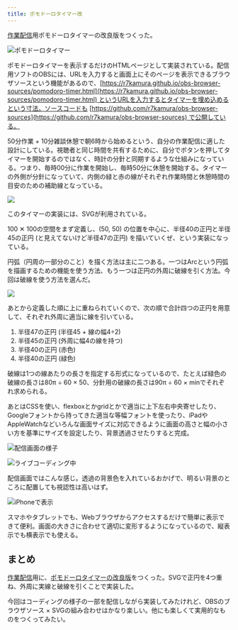 ```yaml
---
title: ポモドーロタイマー改
---
```

[作業配信](https://www.youtube.com/c/r7kamura)用ポモドーロタイマーの改良版をつくった。

![](https://lh3.googleusercontent.com/docs/ADP-6oEqe8uMDAs75rfRFVT1zjo3_E69mCMIFnfFsh3g1XJLqO45eh-fzBdMfL5hZZmwrPI_qcHHCcHFSekNwGwmnkA3oXLv5plhOQPDbXskVwo8Jt1__3zpsmMxVOlwcx_ipVE43JFrd_aPpORHyoTSuDYcsdxGmTFkD4Vva-nYYsfIGMk4NazwZX3028RNc4Tktc2lsuvi3nNCuJHIklzG66Paj6i7WrjzxROi0AN32vcDnh6x6tVnbe2xzfdupFMy83aJFjj1Jl37lStbP0nvWbrAk661bJVTfG0fC2z1_jBSGv3J1jWLROTkfQ69fQ8DLVDWVHPIWMizH2DSF5WaYUVal2VHSGUxobYFSWDZK-oNEhOJO6dNHnT-d3SZPNdStpqWMnfdvoPkt8ShYEnOAx80_AfMPAsAB0EwiuayUTH1_-h0eGoZtueVfmHBHz0mP34fPKfiU_oPrQQZNpznN5GL-F3azGNqQ0lKGlr27lSD3NAk7OB71gWOgqtPXqidd7ayK33jX14g7lUWS9uGJfCj6cpl9QGN_NX6maDCoZl9ORBzgyRGKSmV7mr2WLFb0HoDpm3Ap4A2nMhmDQaeQU8Vii9qa0toLDhqba3NskZTWQIA-yih1Uod3BWMgA68Nm7d022OP6nXD_-TgVX8Ki_W-XNrP8cCahid8_yRRny7jePnufrsYEga4ajKZmUnSjrNpd1DF4HVhSxC0Ecun9oAeOu0BsxHPp_lgg1vwZLf3zXA_G81OydnuR_lYWsnNLCNial7HzkcDL7ZErGzv1HlsXmKxIEW7kDEfoJuOil1w_294y0g0fzlEIaU76ZZajnJMTFu-2sUPF5P0l2qhFjCF7eA8KJ5CL_oQgL-jwRWtYI-E4VBt9d2n2bJNHAQQeRSuTcvHrx3QzFOZKjg_VfS6Lez8eJqg_jJL3slPRCSqYkCSJTbYC2dEqOm3uUqNAitjTIzvel-EPxD4QrfGZh2xnXrehg53FTYQmKCvsaUssd5-gq9QhotdscuZNIwzqMfG236AmH0tSRoroKAozkR84C9LxcAUFOtT3hpfCcSGk91mdqFDJnLmmk0Rx1TklraIhdfUb3fUNz3Khw1aYc-oBo2oNslskgU_zzbByKb1fyYS0QVCUpjIIK4DAoaovHURxKDxeiQaneSkNtMZram9MdmxCeg7iHFy-2ehNUI-Z3VHusSJChFs0kzivMFUcrTQs4CmjslOncPE4QafLhnKzDsmKgiVzyIw_Rjse6F2s6C6Q "ポモドーロタイマー")

ポモドーロタイマーを表示するだけのHTMLページとして実装されている。配信用ソフトのOBSには、URLを入力すると画面上にそのページを表示できるブラウザソースという機能があるので、[https://r7kamura.github.io/obs-browser-sources/pomodoro-timer.html](https://r7kamura.github.io/obs-browser-sources/pomodoro-timer.html) というURLを入力するとタイマーを埋め込めるという寸法。ソースコードも [https://github.com/r7kamura/obs-browser-sources](https://github.com/r7kamura/obs-browser-sources) で公開している。

50分作業 + 10分雑談休憩で朝6時から始めるという、自分の作業配信に適した設計にしている。視聴者と同じ時間を共有するために、自分でボタンを押してタイマーを開始するのではなく、時計の分針と同期するような仕組みになっている。つまり、毎時00分に作業を開始し、毎時50分に休憩を開始する。タイマーの外側が分針になっていて、内側の緑と赤の線がそれぞれ作業時間と休憩時間の目安のための補助線となっている。

![](https://lh3.googleusercontent.com/docs/ADP-6oGjXG67qG_gzkTcRZ2c8_D1nRqGfScceWFZ4olAOr8tIUsCQH8fiOUqrp5mXOi4vyBJPfyJWUPOMenepX3R02tIprXhf3h195KpCoIhwVfs-ZJKIILxnMNYfcj8NZpNlTSZnbuIF-vv69EjeycukZkWZye2fjs2FHI-WtJVGb4NDjmroj4nHZ96etxC_kxfRavDrOE8BcjpDj9F062KV8apBfSJMZN28_2qnQ0ztXBoFO7Py9rER6Rs482RpbvIn1BGgQfG23z5cl5i5zdnh27Fe0zMqf91eMw94wJYbup1gQMA9KRlPh4A-l1xEqD8tdvE5IlsQRFbIKj6xcSShwCPkh7ePNcBVT4Zw8SoDAWyauY1LCZIDSQCMW0wMDq2-YPcEzCZnh4dj3-H5vYIB1luOhkue_ICS0lp1QgcFndzsMSY4XeTMVCD4H3ga9MwN3aejclg3CzepLX4qpdKHdFz7nBBRu0dtyNZp7-IaV_c919ZkLPLktUmrymfBduweoHpad7bm12SES9t7q-GrF9Qy4oORbKPEmPTs-q5diFMe8TipazQ_2QS-END85uj6io7kzYYTkazxPTN89TCKJe2gZr8z8Jt4L9CORk0uGzDoZdMOsr14FKuWiHIr3sgdoBnpo8cR_pBrVV3eBPyhjC4JTEh4S7fm7NoiiBj_wcjlbmznbPmeX_KG8Y_YnNaForTbV0rJF6t_UW5J4B8AKVV2CRBupQeBybg_D-GqSydKfp4Uwk-EGNzAm_himj7xR8BxDbqzLKE-Hr6PFykiCfGn8NrSVawXVcQWAnXCocvAJ--qQhH5JC-b4ehdRtexLjDI2GwalOZAuXfG1BruJSaJp-y7NgmQQbyxR4WXp-NrWy5hRVOKUQkZ7XKquFoxAFxTQQ7KlWTb6VcM4A2RiVNcOzSSO-p0cijPZIiRBHObNYiY54HBBXwX3B7jpQUgQD8KJ02B7e32LbwoQF8rdwlAXNvAhl5jqull88d4kImdnP1-exQ3FcUgBRmjL3tZgUaI2qdFAoKfnS9_EDDVC7EzFQYk3b-IbJBKKNH0EYd55yaCfF9KAfM833Z7kccoiTNDhQFB16VWQ8sij0n9XcvOgo4OXe9k2Ls-SGAqOuX9Z6aIXnOliE6PKMZ-k8vBET4JQcVGuSkoxIynvmYLyipFN1d_ZIiTo38R6yJ6eSnkrMTExPBGhJiC-Q0VdV1T0-YsB6NefDYwC7FYD7HoKP8rdL4YAB-MJZtjDo1PXGFrFYJQQ)

このタイマーの実装には、SVGが利用されている。

100 ✕ 100の空間をまず定義し、(50, 50) の位置を中心に、半径40の正円と半径45の正円 (と見えてないけど半径47の正円) を描いていくぜ、という実装になっている。

円弧（円周の一部分のこと）を描く方法は主に二つある。一つはArcという円弧を描画するための機能を使う方法、もう一つは正円の外周に破線を引く方法。今回は破線を使う方法を選んだ。

![](https://lh3.googleusercontent.com/docs/ADP-6oH08B1rDioo4j3viySqPuHDS0WJO7VPQet0I4FmeqKnFcA2oJU_wpIArrdyrlSO8U0rprPnN1qANKMQRLTpl9DgmDzPsp7ZD14Qf39fYyMP2BM7rhEt8EMh8a4XSFqdz89Ts-PKkLRQ-A4zjH0YAkZfh8qZ7N_LmjBYFeN0MSjX4gUgJ-vClnF9uCebNgDUwNBdZGLgp8c-enBZ8VM-79bBH0kIOAxESBjbWLR4Tu1-HKAmFaDccvtymv7ZnCM5REjRaKNg1fNaeUHRoH21JIdpVdhSk5TVl1GCxc9O_NkCma6BelbUCtKI57sBdL0M9sr5jBA34myBSNQe_y2FlN1KicAWQFFd3-2NghjWOFcNb7GY7BonNVQTcbPe9gk3ki3ppuLWPEBaD93pT_DVABne1njbeZgmmjJSfXwAUD_Mt4KItbE3VsikoHosaxJ42xkIGKdrpFZEd1jRvC6vMm-339JQVC9dN-6sossvy8upZeOq5D6W07Zhcb8sXrMXnAErvsn_C0ETT2TJ5Wfo2MDr268DDHoE2X60gS4PECmPipvC3vfSYGm2pIWMppiKZEMVaGKQvBElDC7Yg-e7AkPjxRbRf4aQGaloZBOcoAARF_HEHBTBdwW2wdqS1sNnnUJDyFMhgOuoPwkH8ILuBYguViBQ34O2HnAm-Hkdfvdab9I1Vt98vKRT7MlC1kISceLywxOM1c3jtUaf8cgAASrblKzXBR3jJ7RdrwvRMKrA_2CG5tI_IfH7LZ0YfSUU-gVSHcTADuarQKGIc8A0l_u-4zvTb0kuYUMAW_dfeyjMVs2lrdlqqf4mrBWgAP1YdYtYyqXL3uk1-Wj5t4nobLfibHcPB56pbDGwcphXlSM6YH-nRdNxomPyL0m9R9W39RlDF3zsjLCXy-sSqLIcAdO2ZWrZEVOOoJ0RwPk8ESWtLQaOaFVu2sZdBDRa5k3HlPUHykWH5IPfdJVSJPmKuEo7isiZkM0B_78IJedWg8N0TEliDlYK_zXG41141BQ1ayqJ7FAxjdOEHpaeZgPsbo_JFCrAxdYoH8M4g9jAaod8pXuSDjgwM_PP6xgq-yk3rWE_3B5wfcl_4-e21QUEfVI4FYXbqvSO0t5l5SwhNQZTCRqhN4OBv3RpKUoOyxUEUTpjA1T-rmPR9LgIORVZz1vNnpQpgMqQBcRO74Ae9ufnE-dkNjA6QYi0xffTP0rxX_C4oz2eJT73i3wWdwWYi6bEuVwYOFmA4sSffr0MBKclEgrWYg)

あとから定義した順に上に重ねられていくので、次の順で合計四つの正円を用意して、それぞれ外周に適当に線を引いている。

1.  半径47の正円 (半径45 + 線の幅4÷2)
2.  半径45の正円 (外周に幅4の線を持つ)
3.  半径40の正円 (赤色)
4.  半径40の正円 (緑色)

破線は1つの線あたりの長さを指定する形式になっているので、たとえば緑色の破線の長さは80π ÷ 60 × 50、分針用の破線の長さは90π ÷ 60 × minでそれぞれ求められる。

あとはCSSを使い、flexboxとかgridとかで適当に上下左右中央寄せしたり、Googleフォントから持ってきた適当な等幅フォントを使ったり、iPadやAppleWatchなどいろんな画面サイズに対応できるように画面の高さと幅の小さい方を基準にサイズを設定したり、背景透過させたりすると完成。

![](https://lh3.googleusercontent.com/docs/ADP-6oECopUPlIrWjyZ0EWa0Hh_tKvWAypfPgZA7kPB9WMWn0LOMeUABeCd1IgdgJUGFMsufOurD1s-_P_x-DMRd8MBEBwsHkHpjS5cYC1V1dIBBG1S6MF4l6faFuHhob1B_dmFlzBMCyHYxzlfgVgpD6tI8-mCFEc12b_nAsrww8dONgzLWlZanH8KU7ajDDmLfs1LfDEGXTUXop43NMIw2sg05PNPw_nYt9-42okd6f7v7pl1-vwiBTMsCmdwxwZpE5h4q8dVpQkyFxmBK3UEfhXYXJ1WzQSIdIaRtnyHYWZblmYzn2XIBEf1IvoP0V5vO9YILiOkw26ZOFCbhK08tYZr7rtRFfgAVn45DTTrDZdruiu-isKab2cDE1HMfB0FKoWo5nSIVJ7_c6f6JWeul-lH_cocMAJ9UgbosVOECY2xv962oryiS9DoirPXdWOKpUUqq_yo7cil0vPXhzg5WrSwDrUf_5cUDVMq06dffJJYwz8VD3wg6gJi48dqwr5vWrDNN06CC_gxm1KHqSEfjFYmzYTpEAIpeWCWMeWe_L-Qu9HUDN3cUekRmTIHkj89m21rVWxRDtjttzFA-azmL5rwWohaoVvz0CG1NVlpalgXQWxecvNj_NkHUHBlxqxeKwdoCkeVL0y66cwQNPAe5wczw_plOybeTqjPqKaHtU-thxSNEa-PtRciXl00EEtxDeDnbghLr_jaI6GhpyGeU3iJf397rgxXGTHrrPkBm-y2DwytuDLDSMl9dJV-FX44R8bgPpbMXVvDNVnkkNl-39C0gGq_Gxt6gA5mJJfNXwn83UdXXXJ7rczgP7PhX3lfIED-_R5np-BJu296Tssh_Xwa3QXkm5cq9NyV6_mlJQT_ZHQCVgJD7eopmFGsqYnOUFKQ0GRkBfGSsyGoXNS1v4gf20ulHToX2p4H459BV2v4AxH0vuycW4EUYRMGRtXQra-Drhzi6olUKPUq2KxcXP6ugwcBbpfkf6ur7-5UteLgeEHZHgzBsoDkPcSckJA0jZgm0BILDpZDrWfTrtfEEVD3u_CSTqBjV10-_jNmvnbLFrbBL0ywykX_H8rZTzM92KIkVV9HF9pMweqQK1Mw4FORXhplvXLpTUmd6mya1Toohml6Sw6O4_VFqzv0RHi474K-dKRA4-DCkM9-5ZUDrMp8NzNwcZYrQrsdpipFUyn1bZVmWHg2YklYc1BnvqB30o7cEKhiJuCc7DGZ3yBqxmwh9gt4pUOacd-QnTI0epwV2sbCM4w "配信画面の様子")

![](https://lh3.googleusercontent.com/docs/ADP-6oGN7nzywkWiT5EkihgKIhkjgVTTza65lKmQQ9SB-C355tlpA-8-_SEd0XVuc6xkir-wIdSEdDyulFV2dt_IklQT_O8-VdNEy1eHqH1EQASB9VJR7EKeYhMg5VxgR0dJeBLQL88JDpWaH8mBn5wlVnT9UKlBVTlotoEU-Tw50vF7xJX2b2eXJAhNT55f60Vr4EQ-kbxS_k8-1-uwcI6R898iYlsiJCinTFNqCZiwgd9jap5rOoeJkfKVFwBChvScp72JGf4g8_zwDuHAIkxRyp2d5Jayco-32sBSUk-DEGBZKl2X6Pcert5WJGDrH7Isshu3aF-rgsolzQuiaBZvy4kQI_PFYJNkGUzLi7Ytjq2f_3SE3ZveC9zWGyZgc8aoT1XRFoEueArmQi8JrmRoErmgtCUBM6glX2O_q-h-vkMVktQsEW9b0ayrJoS2K9F1-5B3KEBuRAtXnKLFoCe-kZUM_V18vW4J-iMUOY0Ubimc29-A3umUnzKrW9CU0nL9-jNp0clddwAvMkyTYJD86L93plHFJWzw4kX4qQqT1iidv_h4xK26Njmd2p1RYw6dNlqv1zRKCsD56ifVLJBYFl416F0FTUpfEcSSUlPMzZRiFE4BgwoiXMztCxs9QyFGv_morIVFzwt6gpSHRscTCvJj9MQ_GHEgNvCLa2WUsbGf_4n73FZL4RJCxKToQObNV06T6JAGNMMXUTtDO8nQTETLQmCP0PHRpFki9QP990PL3gSblgtxn7yK6oGm__dSvgfCP5kDy7LOy2EDINUOZIf475nmrE53qBHqDsAOhS_ansk8rWdox1tIPqzs8X0N5tbQRNfKbqeBJBRgP-RlPgTctortGHM1mZSSPqrE7CPAoDvgIvPidtAwaFwU4yWj_b-QJ7hEeTP-kPfAatLJHz6o2kkttEMP8ondjssbiCiAM-RVV5yu2PRigXY_CGlF8lazC2oJuPNwoFE7PCESJ-itK0Z53cSH0tFrcp5nequ9TrGiLmCRD9fzlXlwpwZiRDUg74I22JeMaQAUrZQxiLek1US6ReQJh6zyNQ3CGw9Lc-QJS7RMQWk4ZOSA3ip2hT4D_LvHaspdShfg1aTPQTOxiuFJerkXYBwXx8VYOD-3Ei23_DSGdhQZjmJXoWFbuanHFDM9mxnNgeMKWiqjyyLUbX2FdqwBX4vN6ScgEftH4ZH7t-WtpkDhlDbb_tXgIXhrCoMVlbnJO6cTVjyUtcxqRSmSWC9OSeHMt-O7uR6FSvAs2g "ライブコーディング中")

配信画面ではこんな感じ。透過の背景色を入れているおかげで、明るい背景のところに配置しても視認性は高いはず。

![](https://lh3.googleusercontent.com/docs/ADP-6oF-TckaBiPpsbogZ5iQD5ixSaaxc-gPiriMWhtU3oZs_5V7Pm4mh19oVUsfCnTAWj9BJJ3kreE_fJCKHGVFUylJR1lY62nwzhESqwGimTIjUMKUrpL4NKO9dzG8B3BJQWGwsjqEXAt7ig95xCPm2Q3IDof9zCKJuWFmkiOl39plc6ceuWcyJ_erh7lFsus4GoIz8hJ5X1rZNiICkW2_fN1x-E4FnEuyj47od92uzkhM4zxZPz4CHDlUzYnQEFDg-K3ukWspEfn5YtBH6UbWE2gODXxWzJFbYFgcTzP3qG3yxBcQv74BPZbih2JzkLaO_TFS8GOF_zBZxDmJW-YjwFCo8answwImysGgXH6kTbmMAjdUssi_bnWUYW-NiOCWjAXPEoc2iLbLAlOYU6imDQVIGWUlPz7NQb_-Y6vDAby-M4-3g11i4fe50fICe6QrQrkpAmDU4KbRtt6W-PUcz8uWviTjlB5EJ-XPpgEiV6_EZE4OWd6bTILgw6h1sa2bUpQLXuEJFZ8n572xxB6u9I1-B9Ebf8STG9_zcOxNrJkP622MbCic3qRT-pLvemSU5jn-Nu0o76WzrwlkhiXoq9gJpTqGCnZ_oYiy5WJfzLfYMiCr10NqP2xftaH_d3Of_kwKKYMZl6s81-aDF_M_W471BJJosBKl0uiorOZeJWlfHOjScCl5rHTakPsirfsRYfqJOp1qDNZ4EDPcFRz-8nRrsd3v8MhJps5iYDmaw-7qE7JUO_mZmecGUn6L8ZPcRlJvwOKATX4vGCbvsCE_hnv_FEuIOoxJ0fVt8GVNdq_n2g7GkJIiAemd3pye3qmdy4x7IX8v8W1AbRMuEgDJYbZu6ydSsRCyM9HRR8C1s6QcVD27kLGeBNP5aqE3Mvk3mibj_1MqQ6XdR0EBsclyIZXZ9YMdwjDzNl5CbR6ItpLFsIbNa7crfUFyrftCfG6ExGKbszFEDaG7_-A_NSr6FmNflb7ulG98xjj5YjWTTTBRhd6E99U9PuBY4a3BRkDt0TiViH6dxvSFLqYjU6tmzP_aaNjeNqS8-BiyCbVVTOP_f-5VP8FJaESbBrgP76OsFgZqiUf4XrZHMyf0yNjfxHL09h7B526HvN4A5KvUnPQSx2LTgsh2D32920gS5InlIuYdLYEyK5hpqZvl1n9wB8EfJUp4KreBngwjLJuQ97SPF6DEms_gV9nP9WRs7QfXHnk5sNlqXqkkrV2lVVG4OPz2Vr0qSTNvQTMOLhYh9Fp2HLadxQ "iPhoneで表示")

スマホやタブレットでも、Webブラウザからアクセスするだけで簡単に表示できて便利。画面の大きさに合わせて適切に変形するようになっているので、縦表示でも横表示でも使える。

まとめ
---

[作業配信](https://www.youtube.com/c/r7kamura)用に、[ポモドーロタイマーの改良版](https://github.com/r7kamura/obs-browser-sources)をつくった。SVGで正円を4つ重ね、外周に実線と破線を引くことで実装した。

今回はコーディングの様子の一部を配信しながら実装してみたけれど、OBSのブラウザソース × SVGの組み合わせはかなり楽しい。他にも楽しくて実用的なものをつくってみたい。
